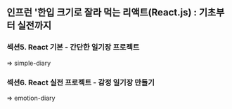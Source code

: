 ## 인프런 '한입 크기로 잘라 먹는 리액트(React.js) : 기초부터 실전까지

### 섹션5. React 기본 - 간단한 일기장 프로젝트

=> simple-diary

### 섹션6. React 실전 프로젝트 - 감정 일기장 만들기

=> emotion-diary
